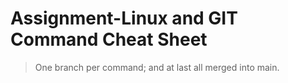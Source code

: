 # Assignment-Linux and GIT Command Cheat Sheet

> One branch per command; and at last all merged into main.


